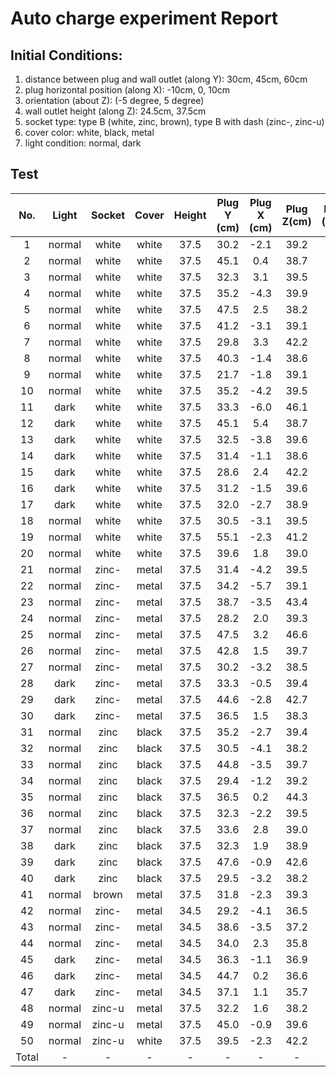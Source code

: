 # Auto charge experiment Report

## Initial Conditions:
1. distance between plug and wall outlet (along Y): 30cm, 45cm, 60cm
2. plug horizontal position (along X): -10cm, 0, 10cm
3. orientation (about Z): (-5 degree, 5 degree)
4. wall outlet height (along Z): 24.5cm, 37.5cm
5. socket type: type B (white, zinc, brown), type B with dash (zinc-, zinc-u)
6. cover color: white, black, metal   
7. light condition: normal, dark

## Test

|No.|Light|Socket|Cover|Height|Plug Y (cm)|Plug X (cm)|Plug Z(cm)|Plug RZ (degree)|First Try|Second Try|
|:---:|:---:|:---:|:---:|:---:|:---:|:---:|:---:|:---:|:---:|:---:|
| 1 | normal | white | white | 37.5 | 30.2 | -2.1 | 39.2 | 0 | Fail | Success|
| 2 | normal | white | white | 37.5 | 45.1 | 0.4 | 38.7 | 0 | Success | - |
| 3 | normal | white | white | 37.5 | 32.3 | 3.1 | 39.5 | 3 | Success | - |
| 4 | normal | white | white | 37.5 | 35.2 | -4.3 | 39.9 | -3 | Success | - |
| 5 | normal | white | white | 37.5 | 47.5 | 2.5 | 38.2 | 2 | Success | - |
| 6 | normal | white | white | 37.5 | 41.2 | -3.1 | 39.1 | -4 | Fail | Fail |
| 7 | normal | white | white | 37.5 | 29.8 | 3.3 | 42.2 | 1 | Fail | Fail |
| 8 | normal | white | white | 37.5 | 40.3 | -1.4 | 38.6 | -1 | Fail | Fail |
| 9 | normal | white | white | 37.5 | 21.7 | -1.8 | 39.1 | 2 | Success | - |
| 10 | normal | white | white | 37.5 | 35.2 | -4.2 | 39.5 | 0 | Success | - |
| 11 | dark | white | white | 37.5 | 33.3 | -6.0 | 46.1 | 0 | Success | - |
| 12 | dark | white | white | 37.5 | 45.1 | 5.4 | 38.7 | 1 | Success | - |
| 13 | dark | white | white | 37.5 | 32.5 | -3.8 | 39.6 | -2 | Success | - |
| 14 | dark | white | white | 37.5 | 31.4 | -1.1 | 38.6 | -1 | Success | - |
| 15 | dark | white | white | 37.5 | 28.6 | 2.4 | 42.2 | -2 | Fail | Fail |
| 16 | dark | white | white | 37.5 | 31.2 | -1.5 | 39.6 | 0 | Success | - |
| 17 | dark | white | white | 37.5 | 32.0 | -2.7 | 38.9 | 4 | Fail | Success |
| 18 | normal | white | white | 37.5 | 30.5 | -3.1 | 39.5 | -1 | Success | - |
| 19 | normal | white | white | 37.5 | 55.1 | -2.3 | 41.2 | -2 | Fail | Success |
| 20 | normal | white | white | 37.5 | 39.6 | 1.8 | 39.0 | 1 | Success |  |
| 21 | normal | zinc- | metal | 37.5 | 31.4 | -4.2 | 39.5 | 1 | Fail | Success |
| 22 | normal | zinc- | metal | 37.5 | 34.2 | -5.7 | 39.1 | -3 | Success | - |
| 23 | normal | zinc- | metal | 37.5 | 38.7 | -3.5 | 43.4 | 3 | Success | - |
| 24 | normal | zinc- | metal | 37.5 | 28.2 | 2.0 | 39.3 | 0 | Fail | Success |
| 25 | normal | zinc- | metal | 37.5 | 47.5 | 3.2 | 46.6 | -2 | Fail | Success |
| 26 | normal | zinc- | metal | 37.5 | 42.8 | 1.5 | 39.7 | 1 | Success | - |
| 27 | normal | zinc- | metal | 37.5 | 30.2 | -3.2 | 38.5 | -1 | Fail | Success |
| 28 | dark | zinc- | metal | 37.5 | 33.3 | -0.5 | 39.4 | 0 | Fail | Success |
| 29 | dark | zinc- | metal | 37.5 | 44.6 | -2.8 | 42.7 | -2 | Fail | Fail |
| 30 | dark | zinc- | metal | 37.5 | 36.5 | 1.5 | 38.3 | 1 | Success | - |
| 31 | normal | zinc | black | 37.5 | 35.2 | -2.7 | 39.4 | -2 | Fail | Success |
| 32 | normal | zinc | black | 37.5 | 30.5 | -4.1 | 38.2 | 1 | Fail | Success |
| 33 | normal | zinc | black | 37.5 | 44.8 | -3.5 | 39.7 | -1 | Fail | Fail |
| 34 | normal | zinc | black | 37.5 | 29.4 | -1.2 | 39.2 | -1 | Fail | Success |
| 35 | normal | zinc | black | 37.5 | 36.5 | 0.2 | 44.3 | 1 | Success | - |
| 36 | normal | zinc | black | 37.5 | 32.3 | -2.2 | 39.5 | 4 | Success | - |
| 37 | normal | zinc | black | 37.5 | 33.6 | 2.8 | 39.0 | -4 | Fail | Success |
| 38 | dark | zinc | black | 37.5 | 32.3 | 1.9 | 38.9 | -2 | Success | - |
| 39 | dark | zinc | black | 37.5 | 47.6 | -0.9 | 42.6 | 1 | Success | - |
| 40 | dark | zinc | black | 37.5 | 29.5 | -3.2 | 38.2 | 0 | Fail | Success |
| 41 | normal | brown | metal | 37.5 | 31.8 | -2.3 | 39.3 | 0 | Success | - |
| 42 | normal | zinc- | metal | 34.5 | 29.2 | -4.1 | 36.5 | -1 | Success | - |
| 43 | normal | zinc- | metal | 34.5 | 38.6 | -3.5 | 37.2 | 2 | Success | - |
| 44 | normal | zinc- | metal | 34.5 | 34.0 | 2.3 | 35.8 | -3 | Success | - |
| 45 | dark | zinc- | metal | 34.5 | 36.3 | -1.1 | 36.9 | 1 | Success | - |
| 46 | dark | zinc- | metal | 34.5 | 44.7 | 0.2 | 36.6 | 0 | Fail | Success |
| 47 | dark | zinc- | metal | 34.5 | 37.1 | 1.1 | 35.7 | -2 | Success | - |
| 48 | normal | zinc-u | metal | 37.5 | 32.2 | 1.6 | 38.2 | 0 | Success | - |
| 49 | normal | zinc-u | metal | 37.5 | 45.0 | -0.9 | 39.6 | 2 | Fail | Success |
| 50 | normal | zinc-u | white | 37.5 | 39.5 | -2.3| 42.2 | -2 | Fail | Success |
| Total | - | - | - | - | - | - | - | - | 28/50 | 44/50 |  
